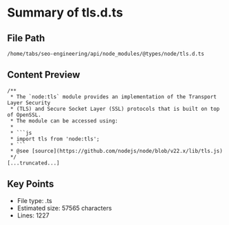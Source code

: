 # Summary of tls.d.ts
  
## File Path
`/home/tabs/seo-engineering/api/node_modules/@types/node/tls.d.ts`

## Content Preview
```
/**
 * The `node:tls` module provides an implementation of the Transport Layer Security
 * (TLS) and Secure Socket Layer (SSL) protocols that is built on top of OpenSSL.
 * The module can be accessed using:
 *
 * ```js
 * import tls from 'node:tls';
 * ```
 * @see [source](https://github.com/nodejs/node/blob/v22.x/lib/tls.js)
 */
[...truncated...]
```

## Key Points
- File type: .ts
- Estimated size: 57565 characters
- Lines: 1227
